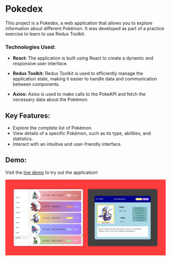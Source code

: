 # Pokedex

This project is a Pokedex, a web application that allows you to explore information about different Pokémon. It was developed as part of a practice exercise to learn to use Redux Toolkit.

### Technologies Used:

- **React:** The application is built using React to create a dynamic and responsive user interface.

- **Redux Toolkit:** Redux Toolkit is used to efficiently manage the application state, making it easier to handle data and communication between components.

- **Axios:** Axios is used to make calls to the PokeAPI and fetch the necessary data about the Pokémon.

## Key Features:

- Explore the complete list of Pokémon.
- View details of a specific Pokémon, such as its type, abilities, and statistics.
- Interact with an intuitive and user-friendly interface.

## Demo:
Visit the [live demo](https://amandalimon.github.io/react-redux-pokedex/) to try out the application!

![Pokedux](screenshot.png)
